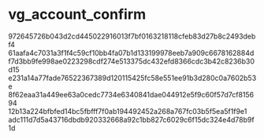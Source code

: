 vg_account_confirm
==================

972645726b043d2cd445022916013f7bf0163218118cfeb83d27b8c2493debf4
61aafa4c7031a3f1f4c59cf10bb4fa07b1d133199978eeb7a909c6678162884d
f7d3bb9fe998ae0223298cdf274e513375dc432efd8366cdc3b42c8236b30d15
e231a14a77fade76522367389d120115425fc58e551ee91b3d280c0a7602b53e
8f62eaa31a449ee63a0cedc7734e6340841dae044912e5f9c60f57d7cf815694
12b13a224bfbfed14bc5fbfff7f0ab194492452a268a767fc03b5f5ea5f1f9e1
adc111d7d5a43716dbdb920332668a92c1bb827c6029c6f15dc324e4d78b9f1d
